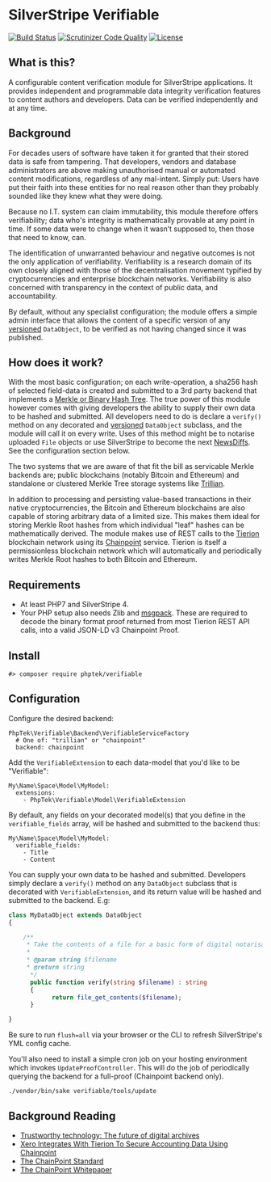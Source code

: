 # SilverStripe Verifiable

[![Build Status](https://api.travis-ci.org/phptek/silverstripe-verifiable.svg?branch=master)](https://travis-ci.org/phptek/silverstripe-verifiable)
[![Scrutinizer Code Quality](https://scrutinizer-ci.com/g/phptek/silverstripe-verifiable/badges/quality-score.png?b=master)](https://scrutinizer-ci.com/g/phptek/silverstripe-verifiable/?branch=master)
[![License](https://poser.pugx.org/phptek/verifiable/license.svg)](https://github.com/phptek/silverstripe-verifiable/blob/master/LICENSE.md)

## What is this?

A configurable content verification module for SilverStripe applications. It provides independent and programmable data integrity verification features to content authors and developers. Data can be verified independently and at any time.

## Background

For decades users of software have taken it for granted that their stored data is safe from tampering. That developers, vendors and database administrators are above making unauthorised manual or automated content modifications, regardless of any mal-intent. Simply put: Users have put their faith into these entities for no real reason other than they probably sounded like they knew what they were doing.

Because no I.T. system can claim immutability, this module therefore offers verifiability; data who's integrity is mathematically provable at any point in time. If some data were to change when it wasn’t supposed to, then those that need to know, can.

The identification of unwarranted behaviour and negative outcomes is not the only application of verifiability. Verifiability is a research domain of its own closely aligned with those of the decentralisation movement typified by cryptocurrencies and enterprise blockchain networks. Verifiability is also concerned with transparency in the context of public data, and accountability.

By default, without any specialist configuration; the module offers a simple admin interface that allows the content of a specific version of any [versioned](https://github.com/silverstripe/silverstripe-versioned) `DataObject`, to be verified as not having changed since it was published.

## How does it work?

With the most basic configuration; on each write-operation, a sha256 hash of selected field-data is created and submitted to a 3rd party backend that implements a [Merkle or Binary Hash Tree](https://en.wikipedia.org/wiki/Merkle_tree). The true power of this module however comes with giving developers the ability to supply their own data to be hashed and submitted. All developers need to do is declare a `verify()` method on any decorated and [versioned](https://github.com/silverstripe/silverstripe-versioned) `DataObject` subclass, and the module will call it on every write. Uses of this method might be to notarise uploaded `File` objects or use SilverStripe to become the next [NewsDiffs](https://newsdiffs.org/). See the configuration section below. 

The two systems that we are aware of that fit the bill as servicable Merkle backends are; public blockchains (notably Bitcoin and Ethereum) and standalone or clustered Merkle Tree storage systems like [Trillian](https://github.com/google/trillian/).

In addition to processing and persisting value-based transactions in their native cryptocurrencies, the Bitcoin and Ethereum blockchains are also capable of storing arbitrary data of a limited size. This makes them ideal for storing Merkle Root hashes from which individual "leaf" hashes can be mathematically derived. The module makes use of REST calls to the [Tierion](https://tierion.com/) blockchain network using its [Chainpoint](https://chainpoint.org) service. Tierion is itself a permissionless blockchain network which will automatically and periodically writes Merkle Root hashes to both Bitcoin and Ethereum.

## Requirements

* At least PHP7 and SilverStripe 4.
* Your PHP setup also needs Zlib and [msgpack](https://msgpack.org/). These are required to decode the binary format proof returned from most Tierion REST API calls, into a valid JSON-LD v3 Chainpoint Proof.

## Install

    #> composer require phptek/verifiable

## Configuration

Configure the desired backend:

```YML
PhpTek\Verifiable\Backend\VerifiableServiceFactory
  # One of: "trillian" or "chainpoint"
  backend: chainpoint
```

Add the `VerifiableExtension` to each data-model that you'd like to be "Verifiable":

```YML
My\Name\Space\Model\MyModel:
  extensions:
    - PhpTek\Verifiable\Model\VerifiableExtension
```

By default, any fields on your decorated model(s) that you define in the `verifiable_fields` array, will be hashed and submitted to the backend thus:

```YML
My\Name\Space\Model\MyModel:
  verifiable_fields:
    - Title
    - Content
```

You can supply your own data to be hashed and submitted. Developers simply declare a `verify()` method on any `DataObject` subclass that is decorated with `VerifiableExtension`, and its return value will be hashed and submitted to the backend. E.g:

```PHP
class MyDataObject extends DataObject
{

    /**
     * Take the contents of a file for a basic form of digital notarisation.
     * 
     * @param string $filename 
     * @return string
      */ 
      public function verify(string $filename) : string
      {
            return file_get_contents($filename);
      }

}

```

Be sure to run `flush=all` via your browser or the CLI to refresh SilverStripe's YML config cache.

You'll also need to install a simple cron job on your hosting environment which invokes `UpdateProofController`. This will do the job of periodically querying the backend for a full-proof (Chainpoint backend only).

    ./vendor/bin/sake verifiable/tools/update

## Background Reading

* [Trustworthy technology: The future of digital archives](https://blog.nationalarchives.gov.uk/blog/trustworthy-technology-future-digital-archives/)
* [Xero Integrates With Tierion To Secure Accounting Data Using Chainpoint](https://blog.tierion.com/2018/04/19/xero-integrates-with-tierion-to-secure-accounting-data-using-chainpoint/)
* [The ChainPoint Standard](https://chainpoint.org/)
* [The ChainPoint Whitepaper](https://github.com/chainpoint/whitepaper/blob/master/chainpoint_white_paper.pdf)
